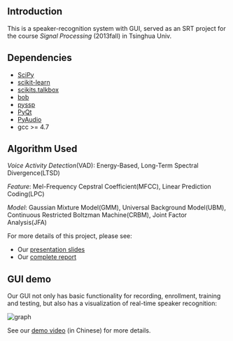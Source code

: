 ## Introduction

This is a speaker-recognition system with GUI, served as an SRT project for the course *Signal Processing* (2013fall) in Tsinghua Univ.

## Dependencies

+ [SciPy](http://www.scipy.org/)
+ [scikit-learn](http://scikit-learn.org/)
+ [scikits.talkbox](http://scikits.appspot.com/talkbox)
+ [bob](http://idiap.github.io/bob/)
+ [pyssp](https://pypi.python.org/pypi/pyssp)
+ [PyQt](http://sourceforge.net/projects/pyqt/)
+ [PyAudio](http://people.csail.mit.edu/hubert/pyaudio/)
+ gcc >= 4.7

## Algorithm Used

_Voice Activity Detection_(VAD): Energy-Based, Long-Term Spectral Divergence(LTSD)

_Feature_: Mel-Frequency Cepstral Coefficient(MFCC), Linear Prediction Coding(LPC)

_Model_: Gaussian Mixture Model(GMM), Universal Background Model(UBM), Continuous Restricted Boltzman Machine(CRBM), Joint Factor Analysis(JFA)

For more details of this project, please see:

+ Our [presentation slides](https://github.com/ppwwyyxx/speaker-recognition/raw/master/doc/Presentation.pdf)
+ Our [complete report](https://github.com/ppwwyyxx/speaker-recognition/raw/master/doc/Final-Report-Complete.pdf)

## GUI demo

Our GUI not only has basic functionality for recording, enrollment, training and testing, but also has a visualization of real-time speaker recognition:

![graph](https://github.com/ppwwyyxx/speaker-recognition/raw/master/doc/Final-Report-Complete/img/gui-graph.png)

See our [demo video](https://github.com/ppwwyyxx/speaker-recognition/raw/master/demo.avi) (in Chinese) for more details.

